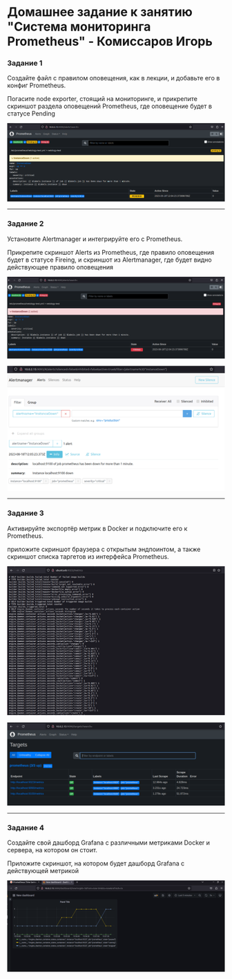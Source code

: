# Домашнее задание к занятию "Система мониторинга Prometheus" - Комиссаров Игорь

### Задание 1

Создайте файл с правилом оповещения, как в лекции, и добавьте его в конфиг Prometheus.

Погасите node exporter, стоящий на мониторинге, и прикрепите скриншот раздела оповещений Prometheus, где оповещение будет в статусе Pending

![10.png](https://github.com/reocoker85/8-01-git-hw/blob/main/hw-05/img/10.png)

---

### Задание 2

Установите Alertmanager и интегрируйте его с Prometheus.

Прикрепите скриншот Alerts из Prometheus, где правило оповещения будет в статусе Fireing, и скриншот из Alertmanager, где будет видно действующее правило оповещения

![11.png](https://github.com/reocoker85/8-01-git-hw/blob/main/hw-05/img/11.png)

![12.png](https://github.com/reocoker85/8-01-git-hw/blob/main/hw-05/img/12.png)

---

### Задание 3

Активируйте экспортёр метрик в Docker и подключите его к Prometheus.

приложите скриншот браузера с открытым эндпоинтом, а также скриншот списка таргетов из интерфейса Prometheus.

![13.png](https://github.com/reocoker85/8-01-git-hw/blob/main/hw-05/img/13.png)

![14.png](https://github.com/reocoker85/8-01-git-hw/blob/main/hw-05/img/14.png)

---

### Задание 4

Создайте свой дашборд Grafana с различными метриками Docker и сервера, на котором он стоит.

Приложите скриншот, на котором будет дашборд Grafana с действующей метрикой

![15.png](https://github.com/reocoker85/8-01-git-hw/blob/main/hw-05/img/15.png)

